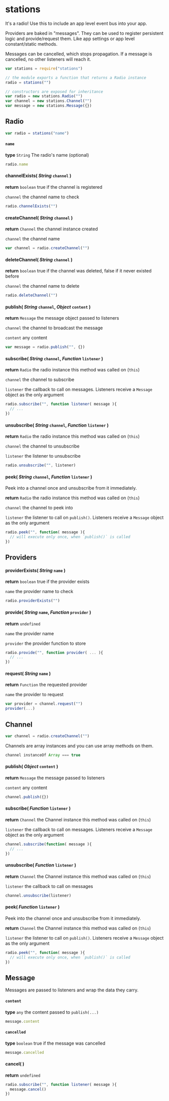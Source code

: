 stations
========

It's a radio!
Use this to include an app level event bus into your app.

Providers are baked in "messages".
They can be used to register persistent logic and provide/request them.
Like app settings or app level constant/static methods.

Messages can be cancelled, which stops propagation.
If a message is cancelled, no other listeners will reach it.


```js
var stations = require("stations")

// the module exports a function that returns a Radio instance
radio = stations("")

// constructors are exposed for inheritance
var radio = new stations.Radio("")
var channel = new stations.Channel("")
var message = new stations.Message({})

```

## Radio

```js
var radio = stations("name")
```

#### `name`

**type** `String` The radio's name (optional)

```js
radio.name
```

#### channelExists( *String* `channel` )

**return** `boolean` true if the channel is registered

`channel` the channel name to check

```js
radio.channelExists("")
```

#### createChannel( *String* `channel` )

**return** `Channel` the channel instance created

`channel` the channel name

```js
var channel = radio.createChannel("")
```

#### deleteChannel( *String* `channel` )

**return** `boolean` true if the channel was deleted,
                     false if it never existed before

`channel` the channel name to delete

```js
radio.deleteChannel("")
```

#### publish( *String* `channel`, *Object* `content` )

**return** `Message` the message object passed to listeners

`channel` the channel to broadcast the message

`content` any content

```js
var message = radio.publish("", {})
```

#### subscribe( *String* `channel`, *Function* `listener` )

**return** `Radio` the radio instance this method was called on (`this`)

`channel` the channel to subscribe

`listener` the callback to call on messages.
           Listeners receive a `Message` object as the only argument

```js
radio.subscribe("", function listener( message ){
  // ...
})
```

#### unsubscribe( *String* `channel`, *Function* `listener` )

**return** `Radio` the radio instance this method was called on (`this`)

`channel` the channel to unsubscribe

`listener` the listener to unsubscribe

```js
radio.unsubscribe("", listener)
```

#### peek( *String* `channel`, *Function* `listener` )

Peek into a channel once and unsubscribe from it immediately.

**return** `Radio` the radio instance this method was called on (`this`)

`channel` the channel to peek into

`listener` the listener to call on `publish()`.
           Listeners receive a `Message` object as the only argument

```js
radio.peek("", function( message ){
  // will execute only once, when `publish()` is called
})
```

## Providers

#### providerExists( *String* `name` )

**return** `boolean` true if the provider exists

`name` the provider name to check

```js
radio.providerExists("")
```

#### provide( *String* `name`, *Function* `provider` )

**return** `undefined`

`name` the provider name

`provider` the provider function to store

```js
radio.provide("", function provider( ... ){
  // ...
})
```

#### request( *String* `name` )

**return** `Function` the requested provider

`name` the provider to request

```js
var provider = channel.request("")
provider(...)
```


## Channel

```js
var channel = radio.createChannel("")
```

Channels are array instances and you can use array methods on them.

```js
channel instanceOf Array === true
```

#### publish( *Object* `content` )

**return** `Message` the message passed to listeners

`content` any content

```js
channel.publish({})
```

#### subscribe( *Function* `listener` )

**return** `Channel` the Channel instance this method was called on (`this`)

`listener` the callback to call on messages.
           Listeners receive a `Message` object as the only argument

```js
channel.subscribe(function( message ){
  // ...
})
```

#### unsubscribe( *Function* `listener` )

**return** `Channel` the Channel instance this method was called on (`this`)

`listener` the callback to call on messages

```js
channel.unsubscribe(listener)
```

#### peek( *Function* `listener` )

Peek into the channel once and unsubscribe from it immediately.

**return** `Channel` the Channel instance this method was called on (`this`)

`listener` the listener to call on `publish()`.
           Listeners receive a `Message` object as the only argument
```js
radio.peek("", function( message ){
  // will execute only once, when `publish()` is called
})
```

## Message

Messages are passed to listeners and wrap the data they carry.

#### `content`

**type** `any` the content passed to `publish(...)`

```js
message.content
```

#### `cancelled`

**type** `boolean` true if the message was cancelled

```js
message.cancelled
```

#### cancel(  )

**return** `undefined`

```js
radio.subscribe("", function listener( message ){
  message.cancel()
})
```

